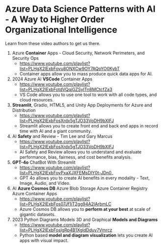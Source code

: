 # Azure Data Science Patterns with AI - A Way to Higher Order Organizational Intelligence

Learn from these video authors to get us there.

1. Azure **Container** Apps - Cloud Security, Network Perimeters, and Security Ops
    - https://www.youtube.com/playlist?list=PLHgX2IExbFovu8ONXCw9OY7AQoYO0KybT
    - Container apps allow you to mass produce quick data apps for AI.
2. 2024 Azure AI **VSCode** Container Apps
    - https://www.youtube.com/playlist?list=PLHgX2IExbFotdVQqjGZSyITn8MCtcfZa3
    - VS Code allows you to use one tool to work with all code types, and cloud resources.
3. **Streamlit**, Gradio, HTML5, and Unity App Deployments for Azure and Distribution
    - https://www.youtube.com/playlist?list=PLHgX2IExbFosXrdx5gTJO33VoDH9bXlFJ
    - Streamlit allows you to create front end and back end apps in record time with AI and a giant community.
4. AI **Safety** and Review - Tim Lee and Gary Marcus
    - https://www.youtube.com/playlist?list=PLHgX2IExbFosXrdx5gTJO33VoDH9bXlFJ
    - AI Safety and Review allows you to understand and evaluate performance, bias, fairness, and cost benefits analysis.
5. **GPT-4o** ChatBot With Streamlit
    - https://www.youtube.com/playlist?list=PLHgX2IExbFovPxaXJXFEMsDIY0t-JDn0_
    - GPT 4o allows you to create AI benefits in every modality - Text, Image, Audio, and Video.
6. AI **Azure Cosmos DB** Azure Blob Storage Azure Container Registry Azure Container Apps
    - https://www.youtube.com/playlist?list=PLHgX2IExbFos07Jf1iT2gg94A2IArbmLC
    - Azure Cosmos DB allows you to **perform at your best** at scale of gigantic datasets.
7. 2023 Python Diagrams Models 3D and Graphical **Models and Diagrams**
    - https://www.youtube.com/playlist?list=PLHgX2IExbFoslgRp4B1XgldDduy7Vmrcz
    - Python based **model and diagram visualization** lets you create AI apps with visual impact.
